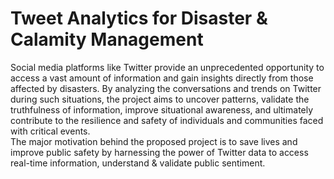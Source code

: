 # Tweet Analytics for Disaster & Calamity Management

Social media platforms like Twitter provide an unprecedented opportunity to access a vast amount of information and gain insights directly from those affected by disasters. By analyzing the conversations and trends on Twitter during such situations, the project aims to uncover patterns, validate the truthfulness of information, improve situational awareness, and ultimately contribute to the resilience and safety of individuals and communities faced with critical events.\
The major motivation behind the proposed project is to save lives and improve public safety by harnessing the power of Twitter data to access real-time information, understand & validate public sentiment.
